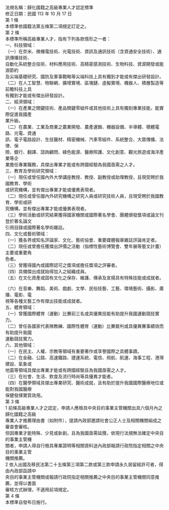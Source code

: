 法規名稱：歸化國籍之高級專業人才認定標準  
修正日期：民國 113 年 10 月 17 日  
第 1 條  
本標準依國籍法第五條第二項規定訂定之。  
第 2 條  
本標準所稱高級專業人才，指有下列各款情形之一者：  
一、科技領域：  
（一）在奈米、微機電技術、光電技術、資訊及通訊技術（含資通安全技術）、通訊傳播技術、  
自動化系統整合技術、材料應用技術、高精密感測技術、生物科技、資源開發或能源節約  
及尖端基礎研究、國防及軍事戰略等尖端科技上具有獨到才能或有傑出研發設計。  
（二）在人工智慧、物聯網、擴增實境、區塊鏈、虛擬實境、機器人、積層製造等前瞻科技上具  
有獨到才能或有傑出研發設計。  
二、經濟領域：  
（一）在產業之關鍵技術、產品關鍵零組件或其他技術上具有獨到專業技能，能實際促進我國產  
業升級。  
（二）在農業、工業及商業之農業開發、農產運銷、機器設備、半導體、積體電路、光電、資通  
訊、電子電路設計、生技醫材、精密機械、汽車零組件、系統整合、大眾傳播、法律、保  
險、銀行、翻譯、諮詢顧問、綠色能源、醫療照護、文化創意、觀光旅遊或海洋產業等企  
業擔任專業職務，具傑出專業才能或有跨國經驗為我國亟需之人才。  
三、教育及學術研究領域：  
（一）現任或曾任國內外大學講座教授、教授、副教授或助理教授，且現受聘於我國教育、學術  
或研究機構，並有傑出專業才能或優異表現者。  
（二）現任或曾任國內外研究機構之研究人員或研究技術人員，且現受聘於我國教育、學術或研  
究機構，並有傑出專業才能或優異表現者。  
（三）學術活動或研究結果獲得國家機關或國際著名學會、團體頒發獎項或論文刊登於著名論文  
引用目錄或國際著名學術雜誌。  
四、文化或藝術領域：  
（一）獲各界或知名評論家、文化、藝術協會、重要媒體報章雜誌評論肯定者。  
（二）現任或曾擔任獲傑出評價之活動（指標性藝術博覽會、雙年展等藝文計畫）主要或重要角  
色者。  
（三）曾獲得國內或國際認可之獎項或擔任獎項之評審者。  
（四）具備傑出成就始得加入之組織成員。  
（五）在文化資產或固有文化之保存、維護、傳承及宣揚具有特殊技能或成就者。  


（六）在音樂、舞蹈、美術、戲劇、文學、民俗技藝、工藝、環境藝術、攝影、廣播、電影、電  
視等各種文藝工作有傑出技能或成就者。  
五、體育領域：  
（一）曾獲國際體育（運動）比賽前三名或具優異技能有助提升我國運動競技實力。  
（二）曾任各國家代表隊教練、國際性體育（運動）比賽裁判或具優異賽事績效而有助提升我國  
運動競技實力。  
六、其他領域：  
（一）在民主、人權、宗教等領域有重要著作或享譽國際之具體事蹟。  
（二）在金融、公路、高速鐵路、捷運系統、電信、飛航、航運、海事工程、港灣建設、氣象或  
地震等領域具傑出專業才能或有跨國經驗且為我國亟需之人才。  
（三）在社會、生活、飲食及流行時尚等具優異才能者。  
（四）在醫學領域具傑出專業研究、醫術成就，且有助於提升我國國際醫療地位或能對我國醫療  
保健發揮實質效用。  
第 3 條  
1 前條高級專業人才之認定，申請人應檢具中央目的事業主管機關出具六個月內之歸化國籍之高級  
專業人才推薦理由書（如附件），提請內政部邀請社會公正人士及相關機關組成之審查會審核。  
但因專業才能特殊、少見或新創，且為我國亟需延攬，依現行法規無法確定中央目的事業主管機  
關者，申請人得自行檢具專業證明等相關資料送內政部報請行政院指定相關之中央目的事業主管  
機關推薦。  
2 依入出國及移民法第二十五條第三項第二款或第三款申請永久居留經許可者，得由內政部函請中  
央目的事業主管機關或報請行政院指定相關推薦之中央目的事業主管機關同意推薦，並得以書面  
審核方式辦理，不適用前項規定。  
第 4 條  
本標準自發布日施行。  


